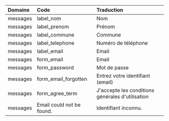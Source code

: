 | Domaine  | Code                      | Traduction                                       |
| :--------| :------------------------ | :----------------------------------------------- |
| messages | label_nom                 | Nom                                              |
| messages | label_prenom              | Prénom                                           |
| messages | label_commune             | Commune                                          |
| messages | label_telephone           | Numéro de téléphone                              |
| messages | label_email               | Email                                            |
| messages | form_email                | Email                                            |
| messages | form_password             | Mot de passe                                     |
| messages | form_email_forgotten      | Entrez votre identifiant (email)                 |
| messages | form_agree_term           | J'accepte les conditions générales d'utilisation |
| messages | Email could not be found. | Identifiant inconnu.                             |
